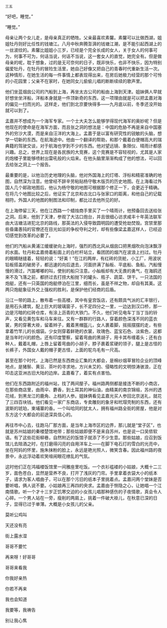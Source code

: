     三五 

   “好吧，睡觉。”

   “睡觉。”

   母亲让两个女儿走，是母亲真正的牺牲。父亲最喜欢素馨。素馨可以比做西湖，姐姐牡丹则好比任性的钱塘江。八月中秋奔腾澎湃的钱塘江潮，是不能引起西湖上的一丝波纹的。素馨比姐姐小三岁，已经是个完全长成的女人，关于女人的何事可为，何事不可为，何话当说，何话不当说，这一套女人的直觉，她完全有。但是做母亲的呢，耽于想象，过的是无可奈何的日子，既非快乐，也非不快乐，因为特别偏爱牡丹，在牡丹的冒险生活里，她自己好像又把自己的青春时代重新生活一次。这种情形，在她生活的每一件事情上都表现得出来，在房后她极力经营的那个可怜的小花园里；父亲不在家时，在她同女儿偷偷儿唱的断断续续的歌声里。

   他们坐蓝烟囱公司的汽船到上海，再坐太古公司的船由上海到天津。姐妹俩人早就好想坐坐洋船，洋船本身就是一件顶新奇的东西，这一项理由就是可以把孟嘉对海的偏见一扫而光的。这样走，他们到北京要快得多——九月底以前，冬季还没开始就可以到了。

   孟嘉并不想成为一个海军专家。一个士大夫怎么能够学得现代海军的奥妙呢？但是他现在的使命是在海军方面，而且张之洞的想法是：中国的危胁不再是来自中国塞外的穷沙大漠，而是来自汪洋的大海上。孟嘉于是以富有研究性的锐敏的头脑，想学一切新的东西。在航海途中。他由一个翻译的帮助，和那个戴着白便帽高大的瑞典籍的驾驶交谈，对于航海也学到不少的东西。他对望远镜、象限仪、晴雨计都感兴趣。总之，世界上现在是各民族的大竞赛，这个竞赛是不容轻视的，尤其是人家的炮楼子里能够喷射出雷吼般的火焰来。在他头脑里渐渐构成了他的想法，可以回去给张之洞上一个报告。

   最重要的是，以他治历史地理的头脑，他对外国海上的灯塔、浮标和精密准确的地图，自然深为注意。他曾经不辞辛劳粘贴杨守敬木版页的历史地图。在上海看过外国人几个邮政地图后，他认为杨守敬的地图可根据那个修正一下，会更近于精确。在将几个地图比较之后，他证实了北京和古北口与张家口的距离，和他自己的记载相符。外国人的地图的制图法和印制，都比过去他所见的好。

   在上海停留三天，他在江西路一个蜡烛商手里买了一个晴雨计，他预备回去送给张之洞。后来，他到了天津，参观了大沽口炮台，并且很细心访求咸丰十年英法联军由大沽塘沽进犯北京的路线，那英法的入侵导致圆明园的遭受抢劫焚毁。宫禁里那些昏庸愚钝的官僚还在目光如豆的争权夺利之时，却有些像梁孟嘉这样人，已经迫切感觉到改革的必要了。

   他们的汽船从黄浦江缓缓驶向上海时，强烈的西北风从烟囱口把黑烟吹向泡沫飘浮的水面。牡丹和孟嘉倚着船面上的白栏杆站立，看团团的烟汽在波浪上扫过。牡丹的眼睛瞇缝着，轻轻的说：“好美！”在江的两岸，有红砖的货舱，小工厂，用波状铅板搭盖的破房子，都迅速的向后退去，河面挤满了舢板、平底船、鱼船。汽船慢慢的滑过，汽笛嘟嘟的叫，使别的船只注意。小舢板却有大无畏的勇气，在海鸥还来不及飞落之前，都挤过去打捞大船抛下的罐头、瓶子、蔬菜、饼干。一只法国的炮艇，还有一只英国的炮艇停泊在江里，细而长，虽是不祥之物，却自有其美。这两只炮艇象征外交上强权的胜利，是保护他们经商的后盾。

   沿江一带的路上，散布着一些高楼，其中有皇宫饭店，还有颇具气派的汇丰银行，是用石头建筑，配上巨大的玻璃窗子，长不足四分之一里，一边达到汉口桥，那一边是污暗的红砖仓库，有涂上沥青的大铁门。不久，他们听见电车丁当丁当的铃声，又看见黄包车和马车来往。又有一群群的行路人，穿着颜色深浅不同的蓝衣裳，男的穿著大褂，留着辫子，戴着黑帽盔儿，女人裹着脚，摇摇摆摆的走，有些拿着竹竿儿的长烟袋。少女则穿着鲜艳的衣裳，玫瑰色、蓝宝石色、淡紫色，这都是当年时兴的颜色。还有印度警察，留着弯曲的黑胡子，用卡其布缠着头；还有白种人，戴着礼帽，上唇上留着弯曲的小胡子，脖子裹着浆硬的领子，腿上是古怪的长裤子，外国女人戴的帽子更古怪，上面的鸵鸟毛有一尺高。

   甚至在那个时代，上海已然是东西商业汇集的大都会，是棉纱烟草冒险企业的顶峰地点，是猪鬃、黄豆、茶叶的寻求地，方兴未艾的、侵略性的文明惊涛骇浪，正在叩击这亚洲古旧大陆的边岸。孟嘉看了，着实有点害怕。

   他们在东西路附近的福州站，找了两间屋子。福州路两侧都是接连不断的小商店，在那些商店里，由雨伞、麝香，到土耳其的神仙油，由精美的南京锦缎，苏州的透花绒，到黑龙江的鹿角、上档的人参。姐妹俩看见孟嘉光买人参回北京送礼，就花了三四百块钱。他们看见一家广东商店，专卖雕刻的象牙和玳瑁壳制的东西，还有波斯的琥珀，柬埔寨的香。一个叫哈同的犹太人，拥有福州路全街的房屋，他是对东方这个大都会的前途深具信心的。

   再往市中心去，往跑马厂那方面，是当年上海市区的边界，那儿就是“堂子区”，也就是苏州姑娘的秦楼楚馆地带；那些姑娘即便不是来自苏州，也是说一口吴侬软语。有了这些花街柳巷，自然附近的饭馆子就添了不少生意。那些姑娘，应召到饭馆儿去陪酒之时，在打磨得闪亮的自用洋车上——在脚下电石灯的雪白的光亮中，坐在阿妈的怀里，施朱抹粉的脸上，永远是艳光照人，微笑含春。因此福州路的夜景中，永远浮动着欢笑喧闹眼花缭乱的气氛。

   这时他们正在鸿福楼饭馆里一间雅座里吃饭。一个衣衫褴褛的小姑娘，大概十二三岁，面色苍白，显然是营养不良，打开了浅灰的门帘。手里拿着衣袋大小的纸本子，请求为客人唱曲子，可以在那个污旧的纸本子里挑着点。孟嘉问两个堂妹是否要听唱，俩人说不要。小姑娘再三再四的央求。孟嘉由于恻隐之心，让她唱一个江南情歌。听一个才十三岁正饥寒交迫的小女孩儿唱那种感伤的子夜情歌，真会令人心碎。一个男人站在一旁，瘦削的两肩上，挑着一件破大褂儿，在秋意已深的日子，显得已过于单薄。大概是小女孩儿的父亲。

   莫听公鸡叫

   天还没有亮

   街上露水湿

   哥哥不要忙

   再来呀！好哥哥

   哥哥来看我

   你我好亲热

   你若不再来

   我也会知道

   我要等，我祷告

   别让我心焦

